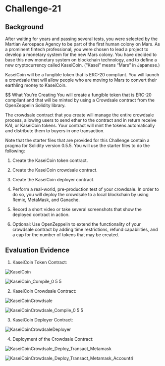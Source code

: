 # Challenge-21

## Background
After waiting for years and passing several tests, you were selected by the Martian Aerospace Agency to be part of the first human colony on Mars. As a prominent fintech professional, you were chosen to lead a project to develop a monetary system for the new Mars colony. You have decided to base this new monetary system on blockchain technology, and to define a new cryptocurrency called KaseiCoin. (“Kasei” means “Mars” in Japanese.)

KaseiCoin will be a fungible token that is ERC-20 compliant. You will launch a crowdsale that will allow people who are moving to Mars to convert their earthling money to KaseiCoin.

$$ What You're Creating
You will create a fungible token that is ERC-20 compliant and that will be minted by using a Crowdsale contract from the OpenZeppelin Solidity library.

The crowdsale contract that you create will manage the entire crowdsale process, allowing users to send ether to the contract and in return receive KAI, or KaseiCoin tokens. Your contract will mint the tokens automatically and distribute them to buyers in one transaction.

Note that the starter files that are provided for this Challenge contain a pragma for Solidity version 0.5.5. You will use the starter files to do the following:

  1. Create the KaseiCoin token contract.

  2. Create the KaseiCoin crowdsale contract.

  3. Create the KaseiCoin deployer contract.

  4. Perform a real-world, pre-production test of your crowdsale. In order to do so, you will deploy the crowdsale to a local blockchain by using Remix, MetaMask, and Ganache.

  5. Record a short video or take several screenshots that show the deployed contract in action.

  6. Optional: Use OpenZeppelin to extend the functionality of your crowdsale contract by adding time restrictions, refund capabilities, and a cap for the number of tokens that may be created.

## Evaluation Evidence

  1. KaseiCoin Token Contract: 
  
  ![KaseiCoin](https://user-images.githubusercontent.com/103230949/190037604-62746ce8-acb9-4c52-938a-58d7cd317233.png)
  
  ![KaseiCoin_Compile_0 5 5](https://user-images.githubusercontent.com/103230949/190037456-bb41b098-5d64-44d7-b1e7-d8c9d23cd761.png)

  2. KaseiCoin Crowdsale Contract:
  
  ![KaseiCoinCrowdsale](https://user-images.githubusercontent.com/103230949/190037582-9f2bc0db-f9a9-4a3a-a88b-53e8cf898350.png)
  
  ![KaseiCoinCrowdsale_Compile_0 5 5](https://user-images.githubusercontent.com/103230949/190037494-1e25d6ce-8fe3-481d-920e-b669d191bd66.png)

  3. KaseiCoin Deployer Contract:
  
  ![KaseiCoinCrowdsaleDeployer](https://user-images.githubusercontent.com/103230949/190037534-4ad66828-7d1b-464b-a639-b2b2532d0ff6.png)
  

  4. Deployment of the Crowdsale Contract:

![KaseiCoinCrowdsale_Deploy_Transact_Metamask](https://user-images.githubusercontent.com/103230949/190037866-c4163aea-f40d-41a7-9110-9657f659c4ce.png)

![KaseiCoinCrowdsale_Deploy_Transact_Metamask_Account4](https://user-images.githubusercontent.com/103230949/190037868-d685684f-1de0-460e-93fa-a38625625e10.png)

